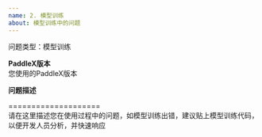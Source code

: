 ```yaml
---
name: 2. 模型训练
about: 模型训练中的问题
---
```


问题类型：模型训练  

**PaddleX版本**  
您使用的PaddleX版本

**问题描述**  

====================  
请在这里描述您在使用过程中的问题，如模型训练出错，建议贴上模型训练代码，以便开发人员分析，并快速响应
